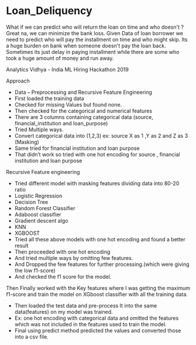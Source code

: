 # Loan_Deliquency
What if we can predict who will return the loan on time and who doesn't ? Great na, we can minimize the bank loss.
Given Data of loan borrower we need to predict who will pay the installment on time and who might skip. Its a huge burden on bank when someone doesn't pay the loan back. Sometimes its just delay in paying installment while there are some who took a huge amount of money and run away.

Analytics Vidhya - India ML Hiring Hackathon 2019

Approach
-	Data – Preprocessing and Recursive Feature Engineering
-	First loaded the training data
-	Checked for missing Values but found none.
-	Then checked for the categorical and numerical features
-	There are 3 columns containing categorical data (source, financial_institution and loan_purpose)
-	Tried Multiple ways.
-	Convert categorical data into (1,2,3) ex:  source X as 1 ,Y as 2 and Z as 3 (Masking)
-	Same tried for financial institution and loan purpose
-	That didn’t work so tried with one hot encoding for source , financial institution and loan purpose

Recursive Feature engineering
-	Tried different model with masking features dividing data into 80-20 ratio
-	Logistic Regression
-	Decision Tree
-	Random Forest Classifier
-	Adaboost classifier
-	Gradient descent algo
-	KNN
-	XGBOOST
-	Tried all these above models with one hot encoding and found a better result
-	Then proceeded with one hot encoding
-	And tried multiple ways by omitting few features.
-	And Dropped the few features for further processing.(which were giving the low f1-score)
-	And checked the f1 score for the model.

Then Finally worked with the Key features where I was getting the maximum f1-score and train the model on XGboost classifier with all the training data.
- Then loaded the test data and pre-process It into the same data(features) on my model was trained.
-	Ex: one hot encoding with categorical data and omitted the features which was not included in the features used to train the model.
-	Final using predict method predicted the values and converted those into a csv file.






